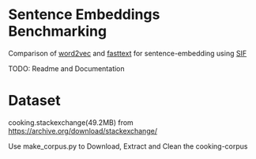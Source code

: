 # Sentence Embeddings Benchmarking

Comparison of [word2vec](https://radimrehurek.com/gensim/models/word2vec.html) and [fasttext](https://github.com/facebookresearch/fastText) for sentence-embedding using [SIF](https://github.com/PrincetonML/SIF)

TODO: Readme and Documentation

# Dataset

cooking.stackexchange(49.2MB) from https://archive.org/download/stackexchange/

Use make_corpus.py to Download, Extract and Clean the cooking-corpus
